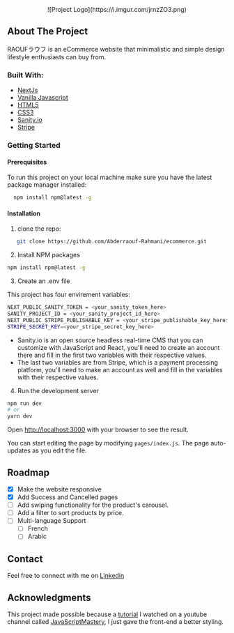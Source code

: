 <div align='center' >
![Project Logo](https://i.imgur.com/jrnzZO3.png)
</div>



## About The Project
RAOUFラウフ is an eCommerce website that minimalistic and simple design lifestyle enthusiasts can buy from.

### Built With:
- [NextJs](https://nextjs.org/)
- [Vanilla Javascript](https://developer.mozilla.org/en-US/docs/Web/JavaScript)
- [HTML5](https://developer.mozilla.org/en-US/docs/Glossary/HTML5)
- [CSS3](https://developer.mozilla.org/en-US/docs/Web/CSS)
- [Sanity.io](https://www.sanity.io/)
- [Stripe](https://stripe.com/)

### Getting Started
#### Prerequisites
To run this project on your local machine make sure you have the latest package manager installed:
```sh
  npm install npm@latest -g
  ```
#### Installation
1. clone the repo:
```sh
   git clone https://github.com/Abderraouf-Rahmani/ecommerce.git
```
2.  Install NPM packages
   ```sh
   npm install npm@latest -g
```
3. Create an .env file

This project has four envirement variables:
```sh
NEXT_PUBLIC_SANITY_TOKEN = <your_sanity_token_here>
SANITY_PROJECT_ID = <your_sanity_project_id_here>
NEXT_PUBLIC_STRIPE_PUBLISHABLE_KEY = <your_stripe_publishable_key_here>
STRIPE_SECRET_KEY=<your_stripe_secret_key_here>
```

* Sanity.io is an open source headless real-time CMS that you can customize with JavaScript and React, you'll need to create an account there and fill in the first two variables with their respective values.
* The last two variables are from Stripe, which is a payment processing platform, you'll need to make an account as well and fill in the variables with their respective values.

4. Run the development server


```bash
npm run dev
# or
yarn dev
```

Open [http://localhost:3000](http://localhost:3000) with your browser to see the result.

You can start editing the page by modifying `pages/index.js`. The page auto-updates as you edit the file.

## Roadmap

- [x] Make the website responsive
- [x] Add Success and Cancelled pages
- [ ] Add swiping functionality for the product's carousel.
- [ ] Add a filter to sort products by price.
- [ ] Multi-language Support
    - [ ] French
    - [ ] Arabic

## Contact
Feel free to connect with me on [Linkedin](https://www.linkedin.com/in/a-rahmani/)

## Acknowledgments

This project made possible because a [tutorial](https://www.youtube.com/watch?v=4mOkFXyxfsU) I watched on a youtube channel called [JavaScriptMastery](https://www.youtube.com/c/JavaScriptMastery), I just gave the front-end a better styling.

